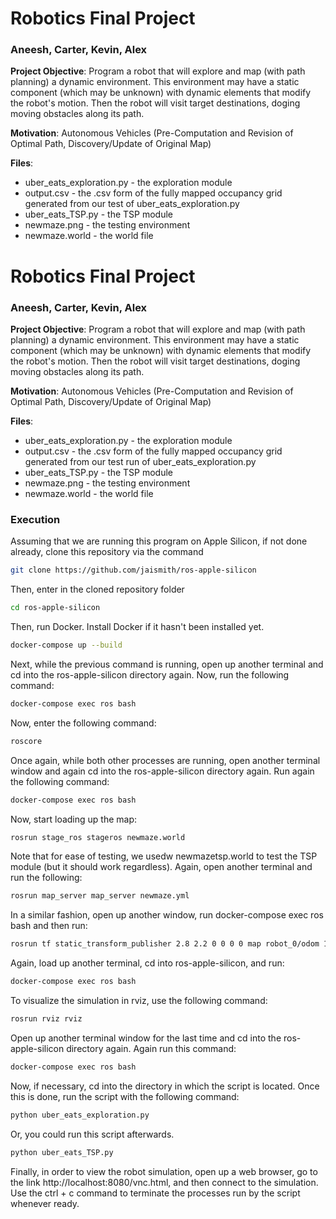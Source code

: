 # Robotics Final Project
### Aneesh, Carter, Kevin, Alex

**Project Objective**: Program a robot that will explore and map (with path planning) a dynamic environment. This environment may have a static component (which may be unknown) with dynamic elements that modify the robot's motion. Then the robot will visit target destinations, doging moving obstacles along its path.

**Motivation**: Autonomous Vehicles (Pre-Computation and Revision of Optimal Path, Discovery/Update of Original Map)

**Files**:
* uber_eats_exploration.py - the exploration module
* output.csv - the .csv form of the fully mapped occupancy grid generated from our test of uber_eats_exploration.py
* uber_eats_TSP.py - the TSP module
* newmaze.png - the testing environment
* newmaze.world - the world file

# Robotics Final Project
### Aneesh, Carter, Kevin, Alex

**Project Objective**: Program a robot that will explore and map (with path planning) a dynamic environment. This environment may have a static component (which may be unknown) with dynamic elements that modify the robot's motion. Then the robot will visit target destinations, doging moving obstacles along its path.

**Motivation**: Autonomous Vehicles (Pre-Computation and Revision of Optimal Path, Discovery/Update of Original Map)

**Files**:
* uber_eats_exploration.py - the exploration module
* output.csv - the .csv form of the fully mapped occupancy grid generated from our test run of uber_eats_exploration.py
* uber_eats_TSP.py - the TSP module
* newmaze.png - the testing environment
* newmaze.world - the world file

### Execution

Assuming that we are running this program on Apple Silicon, if not done already, clone this repository via the command
```bash
git clone https://github.com/jaismith/ros-apple-silicon
```

Then, enter in the cloned repository folder
``` bash
cd ros-apple-silicon
```

Then, run Docker. Install Docker if it hasn't been installed yet. 
```bash
docker-compose up --build
``` 

Next, while the previous command is running, open up another terminal and cd into the ros-apple-silicon directory again. Now, run the following command:
```bash
docker-compose exec ros bash
```

Now, enter the following command:
```bash
roscore
```

Once again, while both other processes are running, open another terminal window and again cd into the ros-apple-silicon directory again. Run again the following command:
```bash
docker-compose exec ros bash
```

Now, start loading up the map:
```bash
rosrun stage_ros stageros newmaze.world
```

Note that for ease of testing, we usedw newmazetsp.world to test the TSP module (but it should work regardless).
Again, open another terminal and run the following:
```bash
rosrun map_server map_server newmaze.yml
```

In a similar fashion, open up another window, run docker-compose exec ros bash
and then run: 
```bash
rosrun tf static_transform_publisher 2.8 2.2 0 0 0 0 map robot_0/odom 100
```

Again, load up another terminal, cd into ros-apple-silicon, and run:
```bash
docker-compose exec ros bash
```

To visualize the simulation in rviz, use the following command:
```bash
rosrun rviz rviz
```

Open up another terminal window for the last time and cd into the ros-apple-silicon directory again. Again run this command:
```bash
docker-compose exec ros bash
```

Now, if necessary, cd into the directory in which the script is located. Once this is done, run the script with the following command:
```bash
python uber_eats_exploration.py
```

Or, you could run this script afterwards.
```bash
python uber_eats_TSP.py
```

Finally, in order to view the robot simulation, open up a web browser, go to the link http://localhost:8080/vnc.html, and then connect to the simulation. Use the ctrl + c command to terminate the processes run by the script whenever ready. 
